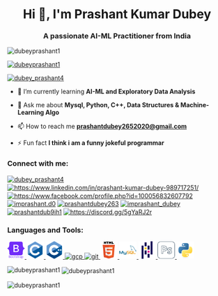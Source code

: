 <h1 align="center">Hi 👋, I'm Prashant Kumar Dubey</h1>
<h3 align="center">A passionate AI-ML Practitioner from India</h3>

<p align="left"> <img src="https://komarev.com/ghpvc/?username=dubeyprashant1&label=Profile%20views&color=0e75b6&style=flat" alt="dubeyprashant1" /> </p>

<p align="left"> <a href="https://github.com/ryo-ma/github-profile-trophy"><img src="https://github-profile-trophy.vercel.app/?username=dubeyprashant1" alt="dubeyprashant1" /></a> </p>

<p align="left"> <a href="https://twitter.com/dubey_prashant4" target="blank"><img src="https://img.shields.io/twitter/follow/dubey_prashant4?logo=twitter&style=for-the-badge" alt="dubey_prashant4" /></a> </p>

- 🌱 I’m currently learning **AI-ML and Exploratory Data Analysis**

- 💬 Ask me about **Mysql, Python, C++, Data Structures & Machine-Learning Algo**

- 📫 How to reach me **prashantdubey2652020@gmail.com**

- ⚡ Fun fact **I think i am a funny jokeful programmar**

<h3 align="left">Connect with me:</h3>
<p align="left">
<a href="https://twitter.com/dubey_prashant4" target="blank"><img align="center" src="https://raw.githubusercontent.com/rahuldkjain/github-profile-readme-generator/master/src/images/icons/Social/twitter.svg" alt="dubey_prashant4" height="30" width="40" /></a>
<a href="https://linkedin.com/in/https://www.linkedin.com/in/prashant-kumar-dubey-989717251/" target="blank"><img align="center" src="https://raw.githubusercontent.com/rahuldkjain/github-profile-readme-generator/master/src/images/icons/Social/linked-in-alt.svg" alt="https://www.linkedin.com/in/prashant-kumar-dubey-989717251/" height="30" width="40" /></a>
<a href="https://fb.com/https://www.facebook.com/profile.php?id=100056832607792" target="blank"><img align="center" src="https://raw.githubusercontent.com/rahuldkjain/github-profile-readme-generator/master/src/images/icons/Social/facebook.svg" alt="https://www.facebook.com/profile.php?id=100056832607792" height="30" width="40" /></a>
<a href="https://instagram.com/imprashant.d0" target="blank"><img align="center" src="https://raw.githubusercontent.com/rahuldkjain/github-profile-readme-generator/master/src/images/icons/Social/instagram.svg" alt="imprashant.d0" height="30" width="40" /></a>
<a href="https://www.hackerrank.com/prashantdubey263" target="blank"><img align="center" src="https://raw.githubusercontent.com/rahuldkjain/github-profile-readme-generator/master/src/images/icons/Social/hackerrank.svg" alt="prashantdubey263" height="30" width="40" /></a>
<a href="https://www.leetcode.com/imprashant_dubey" target="blank"><img align="center" src="https://raw.githubusercontent.com/rahuldkjain/github-profile-readme-generator/master/src/images/icons/Social/leet-code.svg" alt="imprashant_dubey" height="30" width="40" /></a>
<a href="https://auth.geeksforgeeks.org/user/prashantdub9ih1" target="blank"><img align="center" src="https://raw.githubusercontent.com/rahuldkjain/github-profile-readme-generator/master/src/images/icons/Social/geeks-for-geeks.svg" alt="prashantdub9ih1" height="30" width="40" /></a>
<a href="https://discord.gg/https://discord.gg/5gYaRJ2r" target="blank"><img align="center" src="https://raw.githubusercontent.com/rahuldkjain/github-profile-readme-generator/master/src/images/icons/Social/discord.svg" alt="https://discord.gg/5gYaRJ2r" height="30" width="40" /></a>
</p>

<h3 align="left">Languages and Tools:</h3>
<p align="left"> <a href="https://getbootstrap.com" target="_blank" rel="noreferrer"> <img src="https://raw.githubusercontent.com/devicons/devicon/master/icons/bootstrap/bootstrap-plain-wordmark.svg" alt="bootstrap" width="40" height="40"/> </a> <a href="https://www.cprogramming.com/" target="_blank" rel="noreferrer"> <img src="https://raw.githubusercontent.com/devicons/devicon/master/icons/c/c-original.svg" alt="c" width="40" height="40"/> </a> <a href="https://www.w3schools.com/cpp/" target="_blank" rel="noreferrer"> <img src="https://raw.githubusercontent.com/devicons/devicon/master/icons/cplusplus/cplusplus-original.svg" alt="cplusplus" width="40" height="40"/> </a> <a href="https://www.w3schools.com/css/" target="_blank" rel="noreferrer"> <a href="https://cloud.google.com" target="_blank" rel="noreferrer"> <img src="https://www.vectorlogo.zone/logos/google_cloud/google_cloud-icon.svg" alt="gcp" width="40" height="40"/> </a> <a href="https://git-scm.com/" target="_blank" rel="noreferrer"> <img src="https://www.vectorlogo.zone/logos/git-scm/git-scm-icon.svg" alt="git" width="40" height="40"/> </a> <a href="https://www.w3.org/html/" target="_blank" rel="noreferrer"> <img src="https://raw.githubusercontent.com/devicons/devicon/master/icons/html5/html5-original-wordmark.svg" alt="html5" width="40" height="40"/> </a> <a href="https://www.mysql.com/" target="_blank" rel="noreferrer"> <img src="https://raw.githubusercontent.com/devicons/devicon/master/icons/mysql/mysql-original-wordmark.svg" alt="mysql" width="40" height="40"/> </a> <a href="https://pandas.pydata.org/" target="_blank" rel="noreferrer"> <img src="https://raw.githubusercontent.com/devicons/devicon/2ae2a900d2f041da66e950e4d48052658d850630/icons/pandas/pandas-original.svg" alt="pandas" width="40" height="40"/> </a> <a href="https://www.photoshop.com/en" target="_blank" rel="noreferrer"> <img src="https://raw.githubusercontent.com/devicons/devicon/master/icons/photoshop/photoshop-line.svg" alt="photoshop" width="40" height="40"/> </a> <a href="https://www.python.org" target="_blank" rel="noreferrer"> <img src="https://raw.githubusercontent.com/devicons/devicon/master/icons/python/python-original.svg" alt="python" width="40" height="40"/> </a> </p>

<p><img align="left" src="https://github-readme-stats.vercel.app/api/top-langs?username=dubeyprashant1&show_icons=true&locale=en&layout=compact" alt="dubeyprashant1" /></p>

<p>&nbsp;<img align="center" src="https://github-readme-stats.vercel.app/api?username=dubeyprashant1&show_icons=true&locale=en" alt="dubeyprashant1" /></p>

<p><img align="center" src="https://github-readme-streak-stats.herokuapp.com/?user=dubeyprashant1&" alt="dubeyprashant1" /></p>
